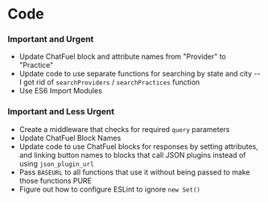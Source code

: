 # Code

### Important and Urgent
- Update ChatFuel block and attribute names from "Provider" to "Practice"
- Update code to use separate functions for searching by state and city
  -- I got rid of `searchProviders` / `searchPractices` function
- Use ES6 Import Modules

### Important and Less Urgent
- Create a middleware that checks for required `query` parameters
- Update ChatFuel Block Names
- Update code to use ChatFuel blocks for responses by setting attributes, and linking button names to blocks that call JSON plugins instead of using `json_plugin_url`
- Pass `BASEURL` to all functions that use it without being passed to make those functions PURE
- Figure out how to configure ESLint to ignore `new Set()`